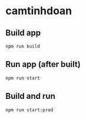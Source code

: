 # camtinhdoan

## Build app
``` npm run build ```

## Run app (after built)
``` npm run start ```

## Build and run
``` npm run start:prod ```